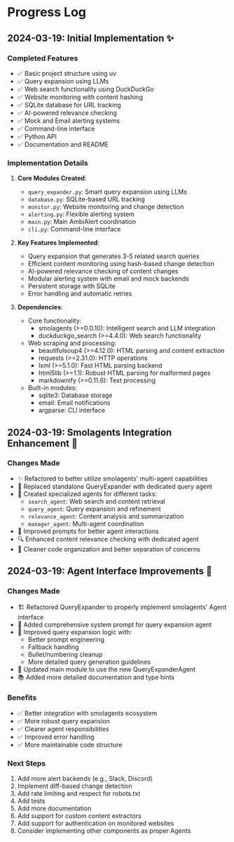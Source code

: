 # Progress Log

## 2024-03-19: Initial Implementation ✨

### Completed Features

- ✅ Basic project structure using uv
- ✅ Query expansion using LLMs
- ✅ Web search functionality using DuckDuckGo
- ✅ Website monitoring with content hashing
- ✅ SQLite database for URL tracking
- ✅ AI-powered relevance checking
- ✅ Mock and Email alerting systems
- ✅ Command-line interface
- ✅ Python API
- ✅ Documentation and README

### Implementation Details

1. **Core Modules Created**:

   - `query_expander.py`: Smart query expansion using LLMs
   - `database.py`: SQLite-based URL tracking
   - `monitor.py`: Website monitoring and change detection
   - `alerting.py`: Flexible alerting system
   - `main.py`: Main AmbiAlert coordination
   - `cli.py`: Command-line interface

2. **Key Features Implemented**:

   - Query expansion that generates 3-5 related search queries
   - Efficient content monitoring using hash-based change detection
   - AI-powered relevance checking of content changes
   - Modular alerting system with email and mock backends
   - Persistent storage with SQLite
   - Error handling and automatic retries

3. **Dependencies**:
   - Core functionality:
     - smolagents (>=0.0.10): Intelligent search and LLM integration
     - duckduckgo_search (>=4.4.0): Web search functionality
   - Web scraping and processing:
     - beautifulsoup4 (>=4.12.0): HTML parsing and content extraction
     - requests (>=2.31.0): HTTP operations
     - lxml (>=5.1.0): Fast HTML parsing backend
     - html5lib (>=1.1): Robust HTML parsing for malformed pages
     - markdownify (>=0.11.6): Text processing
   - Built-in modules:
     - sqlite3: Database storage
     - email: Email notifications
     - argparse: CLI interface

## 2024-03-19: Smolagents Integration Enhancement 🤖

### Changes Made

- ✨ Refactored to better utilize smolagents' multi-agent capabilities
- 🔄 Replaced standalone QueryExpander with dedicated query agent
- 🎯 Created specialized agents for different tasks:
  - `search_agent`: Web search and content retrieval
  - `query_agent`: Query expansion and refinement
  - `relevance_agent`: Content analysis and summarization
  - `manager_agent`: Multi-agent coordination
- 📝 Improved prompts for better agent interactions
- 🔍 Enhanced content relevance checking with dedicated agent
- 🎨 Cleaner code organization and better separation of concerns

## 2024-03-19: Agent Interface Improvements 🔧

### Changes Made

- 🏗️ Refactored QueryExpander to properly implement smolagents' Agent interface
- 🧠 Added comprehensive system prompt for query expansion agent
- 🎯 Improved query expansion logic with:
  - Better prompt engineering
  - Fallback handling
  - Bullet/numbering cleanup
  - More detailed query generation guidelines
- 🔄 Updated main module to use the new QueryExpanderAgent
- 📚 Added more detailed documentation and type hints

### Benefits

- ✅ Better integration with smolagents ecosystem
- ✅ More robust query expansion
- ✅ Clearer agent responsibilities
- ✅ Improved error handling
- ✅ More maintainable code structure

### Next Steps

1. Add more alert backends (e.g., Slack, Discord)
2. Implement diff-based change detection
3. Add rate limiting and respect for robots.txt
4. Add tests
5. Add more documentation
6. Add support for custom content extractors
7. Add support for authentication on monitored websites
8. Consider implementing other components as proper Agents
